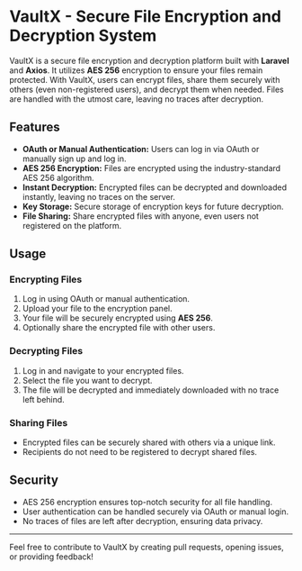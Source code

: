 # VaultX - Secure File Encryption and Decryption System

VaultX is a secure file encryption and decryption platform built with **Laravel** and **Axios**. It utilizes **AES 256** encryption to ensure your files remain protected. With VaultX, users can encrypt files, share them securely with others (even non-registered users), and decrypt them when needed. Files are handled with the utmost care, leaving no traces after decryption.

## Features

- **OAuth or Manual Authentication:** Users can log in via OAuth or manually sign up and log in.
- **AES 256 Encryption:** Files are encrypted using the industry-standard AES 256 algorithm.
- **Instant Decryption:** Encrypted files can be decrypted and downloaded instantly, leaving no traces on the server.
- **Key Storage:** Secure storage of encryption keys for future decryption.
- **File Sharing:** Share encrypted files with anyone, even users not registered on the platform.

## Usage

### Encrypting Files
1. Log in using OAuth or manual authentication.
2. Upload your file to the encryption panel.
3. Your file will be securely encrypted using **AES 256**.
4. Optionally share the encrypted file with other users.

### Decrypting Files
1. Log in and navigate to your encrypted files.
2. Select the file you want to decrypt.
3. The file will be decrypted and immediately downloaded with no trace left behind.

### Sharing Files
- Encrypted files can be securely shared with others via a unique link.
- Recipients do not need to be registered to decrypt shared files.

## Security

- AES 256 encryption ensures top-notch security for all file handling.
- User authentication can be handled securely via OAuth or manual login.
- No traces of files are left after decryption, ensuring data privacy.

---

Feel free to contribute to VaultX by creating pull requests, opening issues, or providing feedback!
